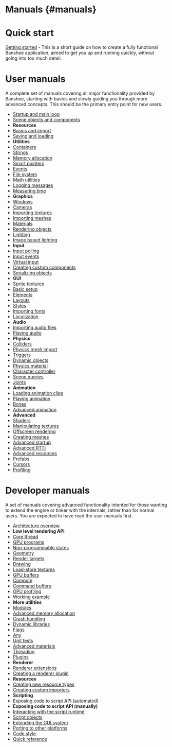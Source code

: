 Manuals									{#manuals}
===============

# Quick start
[Getting started](gettingStarted.md) - This is a short guide on how to create a fully functional Banshee application, aimed to get you up and running quickly, without going into too much detail.

# User manuals
A complete set of manuals covering all major functionality provided by Banshee, starting with basics and slowly guiding you through more advanced concepts. This should be the primary entry point for new users.
- [Startup and main loop](./User/startingUp.md)
- [Scene objects and components](./User/scenesAndComponents.md)
- **Resources**
 - [Basics and import](./User/resourceBasicsAndImport.md)
 - [Saving and loading](./User/resourceSavingAndLoading.md)
- **Utilities**
 - [Containers](./User/containers.md)
 - [Strings](./User/strings.md)
 - [Memory allocation](./User/memory.md)
 - [Smart pointers](./User/smartPointers.md) 
 - [Events](./User/events.md)
 - [File system](./User/fileSystem.md) 
 - [Math utilities](./User/mathUtilities.md)
 - [Logging messages](./User/logging.md)
 - [Measuring time](./User/time.md)
- **Graphics**
 - [Windows](./User/windows.md)
 - [Cameras](./User/cameras.md)
 - [Importing textures](./User/importingTextures.md)
 - [Importing meshes](./User/importingMeshes.md)
 - [Materials](./User/simpleMaterial.md)
 - [Rendering objects](./User/renderingObjects.md)
 - [Lighting](./User/lights.md)
 - [Image based lighting](./User/imageBasedLighting.md)
- **Input**
 - [Input polling](./User/inputPolling.md) 
 - [Input events](./User/inputEvents.md) 
 - [Virtual input](./User/virtualInput.md)
- [Creating custom components](./User/customComponents.md)
- [Serializing objects](./User/serializingObjects.md)
- **GUI**
 - [Sprite textures](./User/spriteTextures.md)
 - [Basic setup](./User/guiSetup.md)
 - [Elements](./User/guiElements.md)
 - [Layouts](./User/guiLayouts.md)
 - [Styles](./User/guiStyles.md)
 - [Importing fonts](./User/importingFonts.md)
 - [Localization](./User/guiLocalization.md)
- **Audio**
 - [Importing audio files](./User/importingAudio.md)
 - [Playing audio](./User/playingAudio.md)
- **Physics**
 - [Colliders](./User/colliders.md)
 - [Physics mesh import](./User/physicsMesh.md)
 - [Triggers](./User/triggers.md)
 - [Dynamic objects](./User/rigidbodies.md)
 - [Physics material](./User/physicsMaterial.md)
 - [Character controller](./User/characterController.md)
 - [Scene queries](./User/sceneQueries.md)
 - [Joints](./User/joints.md)
- **Animation**
 - [Loading animation clips](./User/animationClip.md)
 - [Playing animation](./User/animation.md)
 - [Bones](./User/bones.md)
 - [Advanced animation](./User/advancedAnimation.md)
- **Advanced**
 - [Shaders](./User/shaders.md)
 - [Manipulating textures](./User/advancedTextures.md)
 - [Offscreen rendering](./User/offscreenRendering.md)
 - [Creating meshes](./User/creatingMeshes.md)
 - [Advanced startup](./User/advancedStartup.md)
 - [Advanced RTTI](./User/advancedRtti.md)
 - [Advanced resources](./User/advResources.md)
 - [Prefabs](./User/prefabs.md)
 - [Cursors](./User/cursors.md)
 - [Profiling](./User/cpuProfiling.md)
 
# Developer manuals
A set of manuals covering advanced functionality intented for those wanting to extend the engine or tinker with the internals, rather than for normal users. You are expected to have read the user manuals first.
- [Architecture overview](./User/architecture.md) 
- **Low level rendering API**
 - [Core thread](./User/coreThread.md)
 - [GPU programs](./User/gpuPrograms.md)
 - [Non-programmable states](./User/nonProgrammableStates.md)
 - [Geometry](./User/geometry.md)
 - [Render targets](./User/renderTargets.md)
 - [Drawing](./User/drawing.md) 
 - [Load-store textures](./User/loadStoreTextures.md)
 - [GPU buffers](./User/gpuBuffers.md)
 - [Compute](./User/compute.md)
 - [Command buffers](./User/commandBuffers.md)
 - [GPU profiling](./User/gpuProfiling.md)
 - [Working example](./User/lowLevelRenderingExample.md)
- **More utilities**
 - [Modules](./User/modules.md)
 - [Advanced memory allocation](./User/advMemAlloc.md)
 - [Crash handling](./User/crashHandling.md)
 - [Dynamic libraries](./User/dynLib.md)
 - [Flags](./User/flags.md)
 - [Any](./User/any.md) 
 - [Unit tests](./User/unitTests.md)
- [Advanced materials](./User/advMaterials.md)
- [Threading](./User/threading.md)
- [Plugins](./User/plugins.md)
- **Renderer**
 - [Renderer extensions](./User/rendererExtensions.md)
 - [Creating a renderer plugin](./User/customRenderer.md)
- **Resources**
 - [Creating new resource types](./User/customResources.md)
 - [Creating custom importers](./User/customImporters.md)
- **Scripting**
 - [Exposing code to script API (automated)](./User/scriptingAuto.md)
 - **Exposing code to script API (manually)**
  - [Interacting with the script runtime](./User/mono.md)
  - [Script objects](./User/scriptObjects.md)
- [Extending the GUI system](./User/customGUI.md)
- [Porting to other platforms](./User/porting.md)
- [Code style](./User/codeStyle.md)
- [Quick reference](./User/quickref.md)